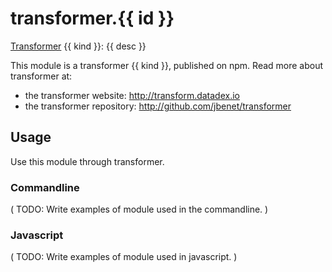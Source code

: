 # transformer.{{ id }}

[Transformer](http://github.com/jbenet/transformer) {{ kind }}: {{ desc }}

This module is a transformer {{ kind }}, published on npm. Read more about transformer at:

- the transformer website: <http://transform.datadex.io>
- the transformer repository: <http://github.com/jbenet/transformer>

## Usage

Use this module through transformer.

### Commandline

( TODO: Write examples of module used in the commandline. )

### Javascript

( TODO: Write examples of module used in javascript. )
